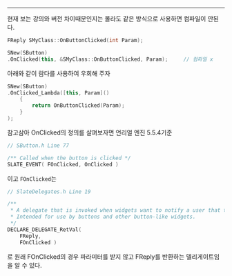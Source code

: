 ---
현재 보는 강의와 버전 차이때문인지는 몰라도 같은 방식으로 사용하면 컴파일이 안된다.

```cpp
FReply SMyClass::OnButtonClicked(int Param);
```

```cpp
SNew(SButton)
.OnClicked(this, &SMyClass::OnButtonClicked, Param);     // 컴파일 x
```

아래와 같이 람다를 사용하여 우회해 주자

```cpp
SNew(SButton)
.OnClicked_Lambda([this, Param]()
	{
		return OnButtonClicked(Param);
	}
);
```

참고삼아 OnClicked의 정의를 살펴보자면 언리얼 엔진 5.5.4기준
```cpp
// SButton.h Line 77

/** Called when the button is clicked */
SLATE_EVENT( FOnClicked, OnClicked )
```

이고 `FOnClicked`는 
```cpp
// SlateDelegates.h Line 19

/**
 * A delegate that is invoked when widgets want to notify a user that they have been clicked.
 * Intended for use by buttons and other button-like widgets.
 */
DECLARE_DELEGATE_RetVal( 
	FReply, 
	FOnClicked )
```
로 원래 FOnClicked의 경우 파라미터를 받지 않고 FReply를 반환하는 델리게이트임을 알 수 있다.